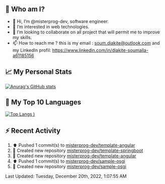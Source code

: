 ## **🔎 Who am I?**
- 👋 Hi, I’m @misterprog-dev, software engineer.
- 👀 I’m interested in web technologies.
- 💞️ I’m looking to collaborate on all project that will permit me to improve my skills.
- 📫 How to reach me ? this is my email : soum.diakite@outlook.com and my LinkedIn profil: https://www.linkedin.com/in/diakite-soumaila-a61185156


## **📈 My Personal Stats**
[![Anurag's GitHub stats](https://github-readme-stats.vercel.app/api?username=misterprog-dev&count_private=true&show_icons=true)](https://github.com/anuraghazra/github-readme-stats)

## **📣 My Top 10 Languages**
[![Top Langs](https://github-readme-stats.vercel.app/api/top-langs/?username=misterprog-dev&langs_count=10&layout=compact&hide=html,css&hide_title=true&&&show_icons=true)
)](https://github.com/anuraghazra/github-readme-stats)

## **⚡ Recent Activity**
<!--RECENT_ACTIVITY:start-->
1. ⬆️ Pushed 1 commit(s) to [misterprog-dev/template-angular](https://github.com/misterprog-dev/template-angular)
2. 📔 Created new repository [misterprog-dev/template-springboot](https://github.com/misterprog-dev/template-springboot)
3. 📔 Created new repository [misterprog-dev/template-angular](https://github.com/misterprog-dev/template-angular)
4. ⬆️ Pushed 1 commit(s) to [misterprog-dev/sample-osgi](https://github.com/misterprog-dev/sample-osgi)
5. 📔 Created new repository [misterprog-dev/sample-osgi](https://github.com/misterprog-dev/sample-osgi)
<!--RECENT_ACTIVITY:end-->
<!--RECENT_ACTIVITY:last_update-->
Last Updated: Tuesday, December 20th, 2022, 1:07:55 AM
<!--RECENT_ACTIVITY:last_update_end-->

<!---
misterprog-dev/misterprog-dev is a ✨ special ✨ repository because its `README.md` (this file) appears on your GitHub profile.
You can click the Preview link to take a look at your changes.
--->


